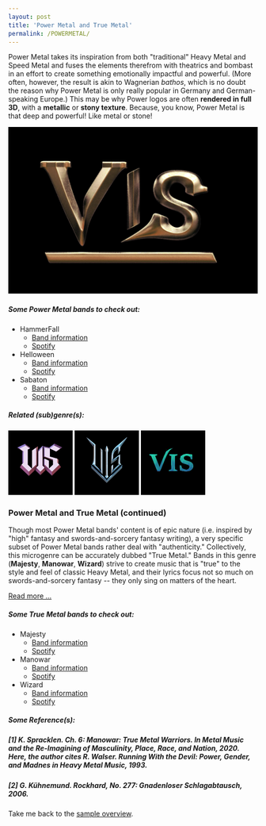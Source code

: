 ```yaml
---
layout: post
title: 'Power Metal and True Metal'
permalink: /POWERMETAL/
---
```


Power Metal takes its inspiration from both "traditional" Heavy Metal and Speed Metal and fuses the elements therefrom with theatrics and bombast in an effort to create something emotionally impactful and powerful. (More often, however, the result is akin to Wagnerian *bathos*, which is no doubt the reason why Power Metal is only really popular in Germany and German-speaking Europe.) This may be why Power logos are often **rendered in full 3D**, with a **metallic** or **stony texture**. Because, you know, Power Metal is that deep and powerful! Like metal or stone!

![Power Metal](..\assets\img\projects\proj-8\power.jpg)

##### Some Power Metal bands to check out:

<ul>
<li>HammerFall
<ul>
<li><a href="https://www.metal-archives.com/bands/HammerFall/201" target="_blank" rel="noopener"><span>Band information</span></a></li>
<li><a href="https://open.spotify.com/track/0AqM32Ni3s9Sm0fTkvKU6U?si=e8deb6f3c0814c5a" target="_blank" rel="noopener"><span>Spotify</span></a></li>
</ul>
</li>

<li>Helloween
<ul>
<li><a href="https://www.metal-archives.com/bands/Helloween/159" target="_blank" rel="noopener"><span>Band information</span></a></li>
<li><a href="https://open.spotify.com/track/5VZwMq6yaFb04PCTfdNY3K?si=030971ab961d457f" target="_blank" rel="noopener"><span>Spotify</span></a></li>
</ul>
</li>

<li>Sabaton
<ul>
<li><a href="https://www.metal-archives.com/bands/Sabaton/484" target="_blank" rel="noopener"><span>Band information</span></a></li>
<li><a href="https://open.spotify.com/track/0cajnv3diwVnb2KXv7hLVs?si=9e076d5d959c417c" target="_blank" rel="noopener"><span>Spotify</span></a></li>
</ul>
</li>
</ul>

##### Related (sub)genre(s):
[<img src="..\assets\img\projects\proj-9\heavy.jpg" alt="Heavy Metal" width=130 >](/HEAVYMETAL/)
[<img src="..\assets\img\projects\proj-9\speed.jpg" alt="Speed Metal" width=130 >](/SPEEDMETAL/)
[<img src="..\assets\img\projects\proj-9\symphonic.jpg" alt="Symphonic Metal" width=130 >](/SYMPHONICMETAL/)

### Power Metal and True Metal (continued)
Though most Power Metal bands' content is of epic nature (i.e. inspired by "high" fantasy and swords-and-sorcery fantasy writing), a very specific subset of Power Metal bands rather deal with "authenticity." Collectively, this microgenre can be accurately dubbed "True Metal." Bands in this genre (**Majesty**, **Manowar**, **Wizard**) strive to create music that is "true" to the style and feel of classic Heavy Metal, and their lyrics focus not so much on swords-and-sorcery fantasy -- they only sing on matters of the heart. 


<script type="text/javascript">
    function toggle_visibility(id) {
       var e = document.getElementById(id);
       if(e.style.display == 'none')
          e.style.display = 'block';
       else
          e.style.display = 'none';
    }
</script>
<a href="#bar" name="bar" onclick="toggle_visibility('foo');">Read more ...</a>
<div id="foo" style="display:none;">
Don't get too excited, however. What matters most to them is not quite profound. It may be in fact even more cheesy than the plot of your average fantasy CRPG; because it's only ever really about celebrating masculine prowess and "warrior-hood." Indeed, "[True Metal] is defined by the Other: wimps and posers, men who are weak or effeminate or gay, men who are not true (heterosexual, warrior and essential) men and bourgeois men who seek to turn their omnivore gaze to heavy metal while simultaneously mocking it."<sup>1</sup>
<br><br>
Of course, it's hard *not* to mock the genre, when not even <strong>Manowar</strong>, the self-proclaimed "<a href="https://open.spotify.com/track/28TcG73tbc4iGrGBFjiBnR?si=b59422c6642e4184" target="_blank" rel="noopener"><span>Kings of Metal</span></a>," can guarantee to give a good live show. In 2006, the band fumbled a live concert in Germany, though calling it a "concert" seems overly polite; for sure because the fans had to put up with a two-hour long soundcheck. When Joey DeMaio, the band's bassist, was pressed on this in an interview with Rockhard -- there was no stopping the train to crazy town. 
<br><br>
Said DeMaio: "Ich glaube an die Fans. Ich glaube an den Metal, mehr als jeder andere, den Du je getroffen hast. Und noch etwas: Ich bin bereit, für den Metal zu sterben. Du auch?"<sup>2</sup> (This translates to: "I believe in the fans. I believe in Metal more than anybody you've ever met. And another thing: I'm prepared to die for Metal. Are you?") This was then followed by an invitation to come to one of their shows and shoot him on stage. 
<br><br>
Whether this was serious or just for laugs, it's hard to tell with DeMaio. Either way, it makes a mockery of the genre. And that's where we are right now with True Metal. It is one big joke.
<br><br>
</div>

##### Some True Metal bands to check out:
<ul>
<li>Majesty
<ul>
<li><a href="https://www.metal-archives.com/bands/Majesty/297" target="_blank" rel="noopener"><span>Band information</span></a></li>
<li><a href="https://open.spotify.com/track/79nTE89HIp08O9YZTxt3dL?si=81661e1a765c4702" target="_blank" rel="noopener"><span>Spotify</span></a></li>
</ul>
</li>

<li>Manowar
<ul>
<li><a href="https://www.metal-archives.com/bands/Manowar/83" target="_blank" rel="noopener"><span>Band information</span></a></li>
<li><a href="https://open.spotify.com/track/28TcG73tbc4iGrGBFjiBnR?si=6c1cf97d9dbc4e5c" target="_blank" rel="noopener"><span>Spotify</span></a></li>
</ul>
</li>

<li>Wizard
<ul>
<li><a href="https://www.metal-archives.com/bands/wizard/156" target="_blank" rel="noopener"><span>Band information</span></a></li>
<li><a href="https://open.spotify.com/track/3myIr9jmN7P4Upcx6ZZGhh?si=e54f2caba7044593" target="_blank" rel="noopener"><span>Spotify</span></a></li>
</ul>
</li>
</ul>


##### Some Reference(s):
##### [1] K. Spracklen. Ch. 6: Manowar: True Metal Warriors. In Metal Music and the Re-Imagining of Masculinity, Place, Race, and Nation, 2020. Here, the author cites R. Walser. Running With the Devil: Power, Gender, and Madnes in Heavy Metal Music, 1993.
##### [2] G. Kühnemund. Rockhard, No. 277: Gnadenloser Schlagabtausch, 2006.


<!--
### Power Metal and True Metal (Continued)

It is authentic and always played from the heart; it voices the ineffable in ways words cannot. It is every bit as extreme as the music and lyrics imply, and above all, it is the only <strong> real thing</strong> [the bold is the author's, G.] in a world that is diluted by wimps and posers.

There is a lot to unpack here. I will begin by saying that, more than any other genre/subgenre style, o It is authentic and always played from the heart; it voices the ineffable in ways words cannot. It is every bit as extreme as the music and lyrics imply, and above all, it is the only <strong> real thing</strong> [the bold is the author's, G.] in a world that is diluted by wimps and posers.

But know that laughter is a sign of weakness. You laugh because you are unsure of yourself; you laugh because you feel a rush of glory when thinking yourself superior. But only people who are unsure of their position in life require such reassurance. (That is what Hobbes has taught me.)<sup>1</sup>




As is hopefully clear, this whole guide is a tongue-in-cheek affair. Even so, I don't want to give the impression that I have a strong automatic dislike against Power Metal bands compared to bands in other genres and subgenres, which is why I want to give a German fan of Power Metal the opportunity to make a case for the genre that he grew up with and is a fan of. Therefore, dear reader, let me introduce to you, Bastian Warmduscher, Power Metal fan extraordinaire.

> "Zank you for let-ding me vrite ein bisschen on behalf of zee fans of True Metal, und I respectfully ask zat zeze remarks vill be published vizout editing.

> Zer is ein lot to unpack here. I vill begin by zaying zat, moar zan any ozzer genre/zubgenre schhtyle, only True Metal is zru to zeee schttyle of clazic heaffy metal. It is hauzentic und alvays played from zee heart; it foices zee hineffable in vays vords cannot. It is effery bit as hextreme as zee music und lyrics imply, und above all, it is zee only <strong> real zing</strong> [the bold is the author's, G.] in ein vorld zat is dilooted by vimps and posers.

> You may laugh as much as you vant about zee "svords-und-zorcery" lyrics, chust now. But know zat laughder is ein zign of veakness. You laugh becauze you are unzure of yourself; you laugh becauze you feel ein roosch of glory ven zinking yourself zuperior. But only people vo are unzure of zeir pozizion in life require zuch reazurance. (Zat is vat Hobbes has taught me.)<sup>1</sup>

> But ask yourzelf zis: Are you prepared to die for medal? Haffe you effer zought about zat? Are you prepared to die for medal? I am prepared to die. Und I vould bet mein life on it zat you are not."<sup>2</sup>



As is hopefully clear, this whole guide is a tongue-in-cheek affair. Even so, I don't want to give the impression that I have a strong automatic dislike against Power Metal bands compared to bands in other genres and subgenres, which is why I want to give a German fan of Power Metal the opportunity to make a case for the genre that he grew up with and is a fan of. Therefore, dear reader, let me introduce to you, Bastian Warmduscher, Power Metal fan extraordinaire.

> "Thank you for letting me write a piece on behalf of the fans of True Metal, and I respectfully ask that these remarks will be published without editing.

> There is a lot to unpack here. I will begin by saying that, more than any other genre/subgenre style, only True Metal is true to the style of classic heavy metal. It is authentic and always played from the heart; it voices the ineffable in ways words cannot. It is every bit as extreme as the music and lyrics imply, and above all, it is the only <strong> real thing</strong> [the bold is the author's, G.] in a world that is diluted by wimps and posers.

> You may laugh as much as you want about the "swords-and-sorcery" lyrics, just now. But know that laughter is a sign of weakness. You laugh because you are unsure of yourself; you laugh because you feel a rush of glory when thinking yourself superior. But only people who are unsure of their position in life require such reassurance. (That is what Hobbes has taught me.)<sup>1</sup>

> But ask yourself this: Are you prepared to die for metal? Have you ever thought about that? Are you prepared to die for metal? I am prepared to die. And I would bet my life on it that you are not."<sup>2</sup>


Wizard are a power metal or “true” metal band known as Germany's answer to Manowar.

„I believe in the fans. I believe in metal more than anybody you've ever met. And another thing, I'm prepared to die for metal. Are you?“ - deutsch: „Ich glaube an die Fans. Ich glaube an den Metal, mehr als jeder andere, den Du je getroffen hast. Und noch etwas: Ich bin bereit, für den Metal zu sterben. Du auch?“

##### Reference(s)

##### [] D. Bukszpan. *The Encyclopedia of Heavy Metal*, 2003.
##### [2] G. Kühnemund. Rockhard, No. 277: Gnadenloser Schlagabtausch, 2006.
##### [] R. Trousdale. Teaching Comic Narratives. In R. Jacobs, ed. *Teaching Narrative*, p. 73, 2018.
-->

Take me back to the [sample overview](../projects/proj-8).
